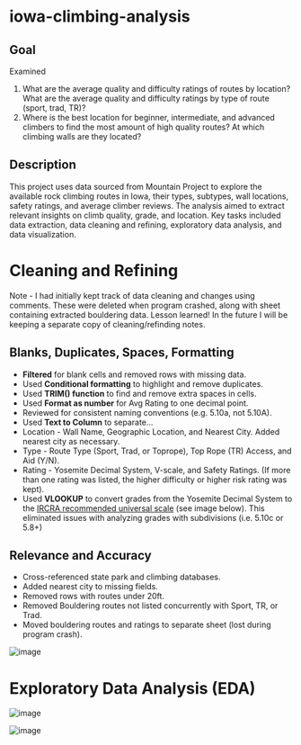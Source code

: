 # iowa-climbing-analysis

## **Goal**
Examined
1. What are the average quality and difficulty ratings of routes by location? What are the average quality and difficulty ratings by type of route (sport, trad, TR)?
2. Where is the best location for beginner, intermediate, and advanced climbers to find the most amount of high quality routes? At which climbing walls are they located?

## **Description**
This project uses data sourced from Mountain Project to explore the available rock climbing routes in Iowa, their types, subtypes, wall locations, safety ratings, and average climber reviews. The analysis aimed to extract relevant insights on climb quality, grade, and location. Key tasks included data extraction, data cleaning and refining, exploratory data analysis, and data visualization. 

# Cleaning and Refining
Note - I had initially kept track of data cleaning and changes using comments. These were deleted when program crashed, along with sheet containing extracted bouldering data. Lesson learned! In the future I will be keeping a separate copy of cleaning/refinding notes.

## Blanks, Duplicates, Spaces, Formatting
- **Filtered** for blank cells and removed rows with missing data.
- Used **Conditional formatting** to highlight and remove duplicates.
- Used **TRIM() function** to find and remove extra spaces in cells.
- Used **Format as number** for Avg Rating to one decimal point.
- Reviewed for consistent naming conventions (e.g. 5.10a, not 5.10A).
- Used **Text to Column** to separate...
-    Location - Wall Name, Geographic Location, and Nearest City. Added nearest city as necessary. 
-    Type - Route Type (Sport, Trad, or Toprope), Top Rope (TR) Access, and Aid (Y/N).
-    Rating - Yosemite Decimal System, V-scale, and Safety Ratings. (If more than one rating was listed, the higher difficulty or higher risk rating was kept).
- Used **VLOOKUP** to convert grades from the Yosemite Decimal System to the [IRCRA recommended universal scale](https://www.ircra.rocks/single-post/2016/09/12/reporting-grades-in-climbing-research) (see image below). This eliminated issues with analyzing grades with subdivisions (i.e. 5.10c or 5.8+)

## Relevance and Accuracy
- Cross-referenced state park and climbing databases.
- Added nearest city to missing fields. 
- Removed rows with routes under 20ft. 
- Removed Bouldering routes not listed concurrently with Sport, TR, or Trad.
-    Moved bouldering routes and ratings to separate sheet (lost during program crash).

![image](https://github.com/user-attachments/assets/2fcf326c-2ae1-407e-b16c-4a38eecd3c9b)

# Exploratory Data Analysis (EDA)
![image](https://github.com/user-attachments/assets/0146cb02-6fda-4416-8d65-0af41a56ed79) 

![image](https://github.com/user-attachments/assets/c5ccd7f1-26a4-4588-b363-aa07c5690efc)


